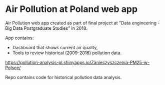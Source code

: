 # Air Pollution at Poland web app

Air Pollution web app created as part of final project at "Data engineering - Big Data Postgraduate Studies" in 2018.

App contains:
- Dashboard that shows current air quality,
- Tools to review historical (2009-2016) pollution data.

https://pollution-analysis-pl.shinyapps.io/Zanieczyszczenia-PM25-w-Polsce/

Repo contains code for historical pollution data analysis.
